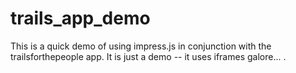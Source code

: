 trails_app_demo
===============

This is a quick demo of using impress.js in conjunction with the trailsforthepeople app. It is just a demo -- it uses iframes galore... .
